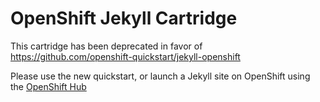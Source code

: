 # OpenShift Jekyll Cartridge

This cartridge has been deprecated in favor of https://github.com/openshift-quickstart/jekyll-openshift

Please use the new quickstart, or launch a Jekyll site on OpenShift using the [OpenShift Hub](https://hub.openshift.com/quickstarts/41-jekyll)




